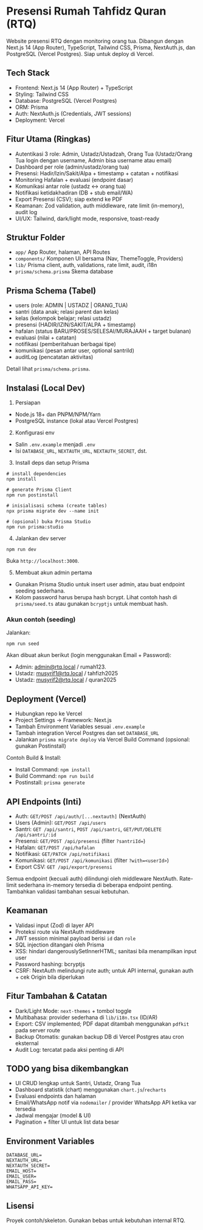 # Presensi Rumah Tahfidz Quran (RTQ)

Website presensi RTQ dengan monitoring orang tua. Dibangun dengan Next.js 14 (App Router), TypeScript, Tailwind CSS, Prisma, NextAuth.js, dan PostgreSQL (Vercel Postgres). Siap untuk deploy di Vercel.

## Tech Stack
- Frontend: Next.js 14 (App Router) + TypeScript
- Styling: Tailwind CSS
- Database: PostgreSQL (Vercel Postgres)
- ORM: Prisma
- Auth: NextAuth.js (Credentials, JWT sessions)
- Deployment: Vercel

## Fitur Utama (Ringkas)
- Autentikasi 3 role: Admin, Ustadz/Ustadzah, Orang Tua (Ustadz/Orang Tua login dengan username, Admin bisa username atau email)
- Dashboard per role (admin/ustadz/orang tua)
- Presensi: Hadir/Izin/Sakit/Alpa + timestamp + catatan + notifikasi
- Monitoring Hafalan + evaluasi (endpoint dasar)
- Komunikasi antar role (ustadz ↔ orang tua)
- Notifikasi ketidakhadiran (DB + stub email/WA)
- Export Presensi (CSV); siap extend ke PDF
- Keamanan: Zod validation, auth middleware, rate limit (in-memory), audit log
- UI/UX: Tailwind, dark/light mode, responsive, toast-ready

## Struktur Folder
- `app/` App Router, halaman, API Routes
- `components/` Komponen UI bersama (Nav, ThemeToggle, Providers)
- `lib/` Prisma client, auth, validations, rate limit, audit, i18n
- `prisma/schema.prisma` Skema database

## Prisma Schema (Tabel)
- users (role: ADMIN | USTADZ | ORANG_TUA)
- santri (data anak; relasi parent dan kelas)
- kelas (kelompok belajar; relasi ustadz)
- presensi (HADIR/IZIN/SAKIT/ALPA + timestamp)
- hafalan (status BARU/PROSES/SELESAI/MURAJAAH + target bulanan)
- evaluasi (nilai + catatan)
- notifikasi (pemberitahuan berbagai tipe)
- komunikasi (pesan antar user, optional santriId)
- auditLog (pencatatan aktivitas)

Detail lihat `prisma/schema.prisma`.

## Instalasi (Local Dev)
1) Persiapan
- Node.js 18+ dan PNPM/NPM/Yarn
- PostgreSQL instance (lokal atau Vercel Postgres)

2) Konfigurasi env
- Salin `.env.example` menjadi `.env`
- Isi `DATABASE_URL`, `NEXTAUTH_URL`, `NEXTAUTH_SECRET`, dst.

3) Install deps dan setup Prisma
```
# install dependencies
npm install

# generate Prisma Client
npm run postinstall

# inisialisasi schema (create tables)
npx prisma migrate dev --name init

# (opsional) buka Prisma Studio
npm run prisma:studio
```

4) Jalankan dev server
```
npm run dev
```
Buka `http://localhost:3000`.

5) Membuat akun admin pertama
- Gunakan Prisma Studio untuk insert user admin, atau buat endpoint seeding sederhana.
- Kolom password harus berupa hash bcrypt. Lihat contoh hash di `prisma/seed.ts` atau gunakan `bcryptjs` untuk membuat hash.

### Akun contoh (seeding)
Jalankan:
```
npm run seed
```
Akan dibuat akun berikut (login menggunakan Email + Password):
- Admin: admin@rtq.local / rumah123.
- Ustadz: musyrif1@rtq.local / tahfizh2025
- Ustadz: musyrif2@rtq.local / quran2025

## Deployment (Vercel)
- Hubungkan repo ke Vercel
- Project Settings → Framework: Next.js
- Tambah Environment Variables sesuai `.env.example`
- Tambah integration Vercel Postgres dan set `DATABASE_URL`
- Jalankan `prisma migrate deploy` via Vercel Build Command (opsional: gunakan Postinstall)

Contoh Build & Install:
- Install Command: `npm install`
- Build Command: `npm run build`
- Postinstall: `prisma generate`

## API Endpoints (Inti)
- Auth: `GET/POST /api/auth/[...nextauth]` (NextAuth)
- Users (Admin): `GET/POST /api/users`
- Santri: `GET /api/santri`, `POST /api/santri`, `GET/PUT/DELETE /api/santri/:id`
- Presensi: `GET/POST /api/presensi` (filter `?santriId=`)
- Hafalan: `GET/POST /api/hafalan`
- Notifikasi: `GET/PATCH /api/notifikasi`
- Komunikasi: `GET/POST /api/komunikasi` (filter `?with=<userId>`) 
- Export CSV: `GET /api/export/presensi`

Semua endpoint (kecuali auth) dilindungi oleh middleware NextAuth. Rate-limit sederhana in-memory tersedia di beberapa endpoint penting. Tambahkan validasi tambahan sesuai kebutuhan.

## Keamanan
- Validasi input (Zod) di layer API
- Proteksi route via NextAuth middleware
- JWT session minimal payload berisi `id` dan `role`
- SQL injection ditangani oleh Prisma
- XSS: hindari dangerouslySetInnerHTML; sanitasi bila menampilkan input user
- Password hashing: bcryptjs
- CSRF: NextAuth melindungi rute auth; untuk API internal, gunakan auth + cek Origin bila diperlukan

## Fitur Tambahan & Catatan
- Dark/Light Mode: `next-themes` + tombol toggle
- Multibahasa: provider sederhana di `lib/i18n.tsx` (ID/AR)
- Export: CSV implemented; PDF dapat ditambah menggunakan `pdfkit` pada server route
- Backup Otomatis: gunakan backup DB di Vercel Postgres atau cron eksternal
- Audit Log: tercatat pada aksi penting di API

## TODO yang bisa dikembangkan
- UI CRUD lengkap untuk Santri, Ustadz, Orang Tua
- Dashboard statistik (chart) menggunakan `chart.js`/`recharts`
- Evaluasi endpoints dan halaman
- Email/WhatsApp notif via `nodemailer` / provider WhatsApp API ketika var tersedia
- Jadwal mengajar (model & UI)
- Pagination + filter UI untuk list data besar

## Environment Variables
```
DATABASE_URL=
NEXTAUTH_URL=
NEXTAUTH_SECRET=
EMAIL_HOST=
EMAIL_USER=
EMAIL_PASS=
WHATSAPP_API_KEY=
```

## Lisensi
Proyek contoh/skeleton. Gunakan bebas untuk kebutuhan internal RTQ.
